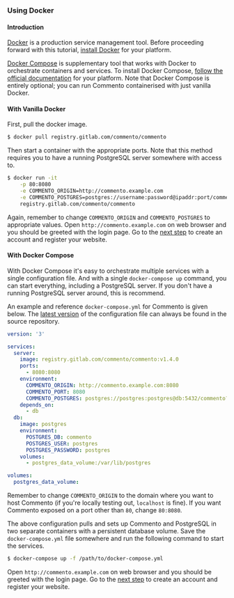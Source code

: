 ### Using Docker

#### Introduction

[Docker](https://docker.com) is a production service management tool. Before proceeding forward with this tutorial, [install Docker](https://docs.docker.com/install/) for your platform.

[Docker Compose](https://docs.docker.com/compose) is supplementary tool that works with Docker to orchestrate containers and services. To install Docker Compose, [follow the official documentation](https://docs.docker.com/compose/install/) for your platform. Note that Docker Compose is entirely optional; you can run Commento containerised with just vanilla Docker.

#### With Vanilla Docker

First, pull the docker image.

```bash
$ docker pull registry.gitlab.com/commento/commento
```

Then start a container with the appropriate ports. Note that this method requires you to have a running PostgreSQL server somewhere with access to.

```bash
$ docker run -it                                                           \
    -p 80:8080                                                             \
    -e COMMENTO_ORIGIN=http://commento.example.com                         \
    -e COMMENTO_POSTGRES=postgres://username:password@ipaddr:port/commento \
    registry.gitlab.com/commento/commento
```

Again, remember to change `COMMENTO_ORIGIN` and `COMMENTO_POSTGRES` to appropriate values. Open `http://commento.example.com` on web browser and you should be greeted with the login page. Go to the [next step](/installation/self-hosting/register-your-website/README.md) to create an account and register your website.

#### With Docker Compose

With Docker Compose it's easy to orchestrate multiple services with a single configuration file. And with a single `docker-compose up` command, you can start everything, including a PostgreSQL server. If you don't have a running PostgreSQL server around, this is recommend.

An example and reference `docker-compose.yml` for Commento is given below. The [latest version](https://gitlab.com/commento/commento/blob/master/docker-compose.yml) of the configuration file can always be found in the source repository.

```yaml
version: '3'

services:
  server:
    image: registry.gitlab.com/commento/commento:v1.4.0
    ports:
      - 8080:8080
    environment:
      COMMENTO_ORIGIN: http://commento.example.com:8080
      COMMENTO_PORT: 8080
      COMMENTO_POSTGRES: postgres://postgres:postgres@db:5432/commento?sslmode=disable
    depends_on:
      - db
  db:
    image: postgres
    environment:
      POSTGRES_DB: commento
      POSTGRES_USER: postgres
      POSTGRES_PASSWORD: postgres
    volumes:
      - postgres_data_volume:/var/lib/postgres

volumes:
  postgres_data_volume:
```

Remember to change `COMMENTO_ORIGIN` to the domain where you want to host Commento (if you're locally testing out, `localhost` is fine). If you want Commento exposed on a port other than `80`, change `80:8080`.

The above configuration pulls and sets up Commento and PostgreSQL in two separate containers with a persistent database volume. Save the `docker-compose.yml` file somewhere and run the following command to start the services.

```bash
$ docker-compose up -f /path/to/docker-compose.yml
```

Open `http://commento.example.com` on web browser and you should be greeted with the login page. Go to the [next step](/installation/self-hosting/register-your-website/README.md) to create an account and register your website.
